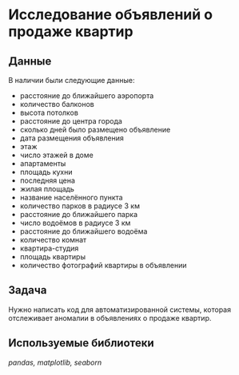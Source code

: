 # Исследование объявлений о продаже квартир


## Данные

В наличии были следующие данные:
- расстояние до ближайшего аэропорта
- количество балконов
- высота потолков 
- расстояние до центра города 
- сколько дней было размещено объявление 
- дата размещения объявления
- этаж
- число этажей в доме
- апартаменты
- площадь кухни 
- последняя цена
- жилая площадь
- название населённого пункта
- количество парков в радиусе 3 км
- расстояние до ближайшего парка 
- число водоёмов в радиусе 3 км
- расстояние до ближайшего водоёма 
- количество комнат
- квартира-студия 
- площадь квартиры
- количество фотографий квартиры в объявлении


## Задача

Нужно написать код для автоматизированной системы, которая отслеживает аномалии в объявлениях о продаже квартир.

## Используемые библиотеки
*pandas, matplotlib, seaborn*
